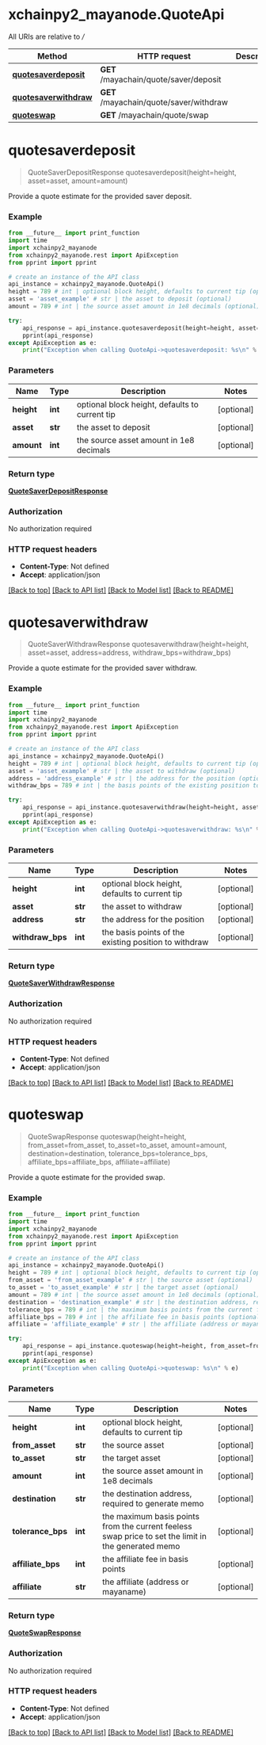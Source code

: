 # xchainpy2_mayanode.QuoteApi

All URIs are relative to */*

Method | HTTP request | Description
------------- | ------------- | -------------
[**quotesaverdeposit**](QuoteApi.md#quotesaverdeposit) | **GET** /mayachain/quote/saver/deposit | 
[**quotesaverwithdraw**](QuoteApi.md#quotesaverwithdraw) | **GET** /mayachain/quote/saver/withdraw | 
[**quoteswap**](QuoteApi.md#quoteswap) | **GET** /mayachain/quote/swap | 

# **quotesaverdeposit**
> QuoteSaverDepositResponse quotesaverdeposit(height=height, asset=asset, amount=amount)



Provide a quote estimate for the provided saver deposit.

### Example
```python
from __future__ import print_function
import time
import xchainpy2_mayanode
from xchainpy2_mayanode.rest import ApiException
from pprint import pprint

# create an instance of the API class
api_instance = xchainpy2_mayanode.QuoteApi()
height = 789 # int | optional block height, defaults to current tip (optional)
asset = 'asset_example' # str | the asset to deposit (optional)
amount = 789 # int | the source asset amount in 1e8 decimals (optional)

try:
    api_response = api_instance.quotesaverdeposit(height=height, asset=asset, amount=amount)
    pprint(api_response)
except ApiException as e:
    print("Exception when calling QuoteApi->quotesaverdeposit: %s\n" % e)
```

### Parameters

Name | Type | Description  | Notes
------------- | ------------- | ------------- | -------------
 **height** | **int**| optional block height, defaults to current tip | [optional] 
 **asset** | **str**| the asset to deposit | [optional] 
 **amount** | **int**| the source asset amount in 1e8 decimals | [optional] 

### Return type

[**QuoteSaverDepositResponse**](QuoteSaverDepositResponse.md)

### Authorization

No authorization required

### HTTP request headers

 - **Content-Type**: Not defined
 - **Accept**: application/json

[[Back to top]](#) [[Back to API list]](../README.md#documentation-for-api-endpoints) [[Back to Model list]](../README.md#documentation-for-models) [[Back to README]](../README.md)

# **quotesaverwithdraw**
> QuoteSaverWithdrawResponse quotesaverwithdraw(height=height, asset=asset, address=address, withdraw_bps=withdraw_bps)



Provide a quote estimate for the provided saver withdraw.

### Example
```python
from __future__ import print_function
import time
import xchainpy2_mayanode
from xchainpy2_mayanode.rest import ApiException
from pprint import pprint

# create an instance of the API class
api_instance = xchainpy2_mayanode.QuoteApi()
height = 789 # int | optional block height, defaults to current tip (optional)
asset = 'asset_example' # str | the asset to withdraw (optional)
address = 'address_example' # str | the address for the position (optional)
withdraw_bps = 789 # int | the basis points of the existing position to withdraw (optional)

try:
    api_response = api_instance.quotesaverwithdraw(height=height, asset=asset, address=address, withdraw_bps=withdraw_bps)
    pprint(api_response)
except ApiException as e:
    print("Exception when calling QuoteApi->quotesaverwithdraw: %s\n" % e)
```

### Parameters

Name | Type | Description  | Notes
------------- | ------------- | ------------- | -------------
 **height** | **int**| optional block height, defaults to current tip | [optional] 
 **asset** | **str**| the asset to withdraw | [optional] 
 **address** | **str**| the address for the position | [optional] 
 **withdraw_bps** | **int**| the basis points of the existing position to withdraw | [optional] 

### Return type

[**QuoteSaverWithdrawResponse**](QuoteSaverWithdrawResponse.md)

### Authorization

No authorization required

### HTTP request headers

 - **Content-Type**: Not defined
 - **Accept**: application/json

[[Back to top]](#) [[Back to API list]](../README.md#documentation-for-api-endpoints) [[Back to Model list]](../README.md#documentation-for-models) [[Back to README]](../README.md)

# **quoteswap**
> QuoteSwapResponse quoteswap(height=height, from_asset=from_asset, to_asset=to_asset, amount=amount, destination=destination, tolerance_bps=tolerance_bps, affiliate_bps=affiliate_bps, affiliate=affiliate)



Provide a quote estimate for the provided swap.

### Example
```python
from __future__ import print_function
import time
import xchainpy2_mayanode
from xchainpy2_mayanode.rest import ApiException
from pprint import pprint

# create an instance of the API class
api_instance = xchainpy2_mayanode.QuoteApi()
height = 789 # int | optional block height, defaults to current tip (optional)
from_asset = 'from_asset_example' # str | the source asset (optional)
to_asset = 'to_asset_example' # str | the target asset (optional)
amount = 789 # int | the source asset amount in 1e8 decimals (optional)
destination = 'destination_example' # str | the destination address, required to generate memo (optional)
tolerance_bps = 789 # int | the maximum basis points from the current feeless swap price to set the limit in the generated memo (optional)
affiliate_bps = 789 # int | the affiliate fee in basis points (optional)
affiliate = 'affiliate_example' # str | the affiliate (address or mayaname) (optional)

try:
    api_response = api_instance.quoteswap(height=height, from_asset=from_asset, to_asset=to_asset, amount=amount, destination=destination, tolerance_bps=tolerance_bps, affiliate_bps=affiliate_bps, affiliate=affiliate)
    pprint(api_response)
except ApiException as e:
    print("Exception when calling QuoteApi->quoteswap: %s\n" % e)
```

### Parameters

Name | Type | Description  | Notes
------------- | ------------- | ------------- | -------------
 **height** | **int**| optional block height, defaults to current tip | [optional] 
 **from_asset** | **str**| the source asset | [optional] 
 **to_asset** | **str**| the target asset | [optional] 
 **amount** | **int**| the source asset amount in 1e8 decimals | [optional] 
 **destination** | **str**| the destination address, required to generate memo | [optional] 
 **tolerance_bps** | **int**| the maximum basis points from the current feeless swap price to set the limit in the generated memo | [optional] 
 **affiliate_bps** | **int**| the affiliate fee in basis points | [optional] 
 **affiliate** | **str**| the affiliate (address or mayaname) | [optional] 

### Return type

[**QuoteSwapResponse**](QuoteSwapResponse.md)

### Authorization

No authorization required

### HTTP request headers

 - **Content-Type**: Not defined
 - **Accept**: application/json

[[Back to top]](#) [[Back to API list]](../README.md#documentation-for-api-endpoints) [[Back to Model list]](../README.md#documentation-for-models) [[Back to README]](../README.md)

